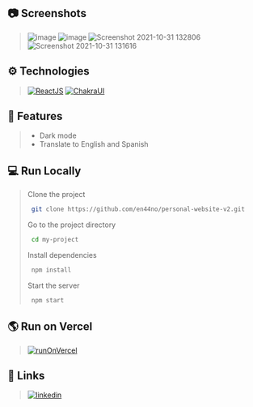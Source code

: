 ## 📷 Screenshots

> ![image](https://user-images.githubusercontent.com/57118285/139592511-a7c6f6b9-b6d9-4014-9367-47a7e115ea49.png)
> ![image](https://user-images.githubusercontent.com/57118285/139592488-f5345abe-7fde-4cba-82c6-e9040554bc21.png)
> ![Screenshot 2021-10-31 132806](https://user-images.githubusercontent.com/57118285/139593356-8818fd76-f320-4b10-9f9b-c5893a9ae8cd.png)
> ![Screenshot 2021-10-31 131616](https://user-images.githubusercontent.com/57118285/139593352-842515e7-7374-454f-bbd3-1b1ab45ae5b0.png)



## ⚙ Technologies

>[![ReactJS](https://img.shields.io/badge/React%20JS-20232A?style=for-the-badge&logo=react&logoColor=61DAFB)](https://es.reactjs.org/)
>[![ChakraUI](https://img.shields.io/badge/-Chakra%20UI-319795?style=for-the-badge&logo=chakra-ui&logoColor=white)](https://chakra-ui.com/)

## 📝 Features

>- Dark mode
>- Translate to English and Spanish


## 💻 Run Locally

>Clone the project
>
>```bash
>  git clone https://github.com/en44no/personal-website-v2.git
>```
>
>Go to the project directory
>
>```bash
>  cd my-project
>```
>
>Install dependencies
>
>```bash
>  npm install
>```
>
>Start the server
>
>```bash
>  npm start
>```

## 🌎 Run on Vercel
>[![runOnVercel](https://img.shields.io/badge/Click%20here-000000?style=for-the-badge&logo=vercel&logoColor=white)](https://nahuelmarquez.vercel.app/)


  

## 🔗 Links
>[![linkedin](https://img.shields.io/badge/linkedin-0A66C2?style=for-the-badge&logo=linkedin&logoColor=white)](https://www.linkedin.com/in/nahuelmarquez/)

  
